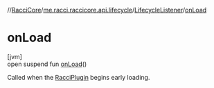 //[RacciCore](../../../index.md)/[me.racci.raccicore.api.lifecycle](../index.md)/[LifecycleListener](index.md)/[onLoad](on-load.md)

# onLoad

[jvm]\
open suspend fun [onLoad](on-load.md)()

Called when the [RacciPlugin](../../me.racci.raccicore.api.plugin/-racci-plugin/index.md) begins early loading.
